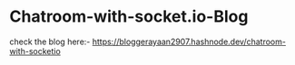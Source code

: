 # Chatroom-with-socket.io-Blog
check the blog here:- https://bloggerayaan2907.hashnode.dev/chatroom-with-socketio
